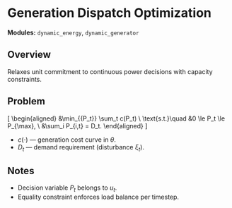 # Generation Dispatch Optimization

**Modules:** `dynamic_energy`, `dynamic_generator`

## Overview

Relaxes unit commitment to continuous power decisions with capacity constraints.

## Problem

\[ \begin{aligned} &\min_{\{P_t\}} \sum_t c(P_t) \\ \text{s.t.}\quad &0 \le P_t
\le P_{\max}, \\ &\sum_i P_{i,t} = D_t. \end{aligned} \]

- $c(\cdot)$ — generation cost curve in $\theta$.
- $D_t$ — demand requirement (disturbance $\xi_t$).

## Notes

- Decision variable $P_t$ belongs to $u_t$.
- Equality constraint enforces load balance per timestep.
